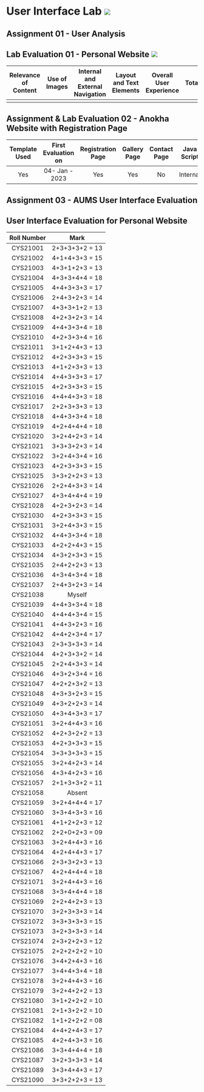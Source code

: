 # User Interface Lab ![](https://img.shields.io/badge/-Live-brightgreen)

## Assignment 01 - User Analysis 


## Lab Evaluation 01 - Personal Website ![](https://img.shields.io/badge/-Completed-brightgreen)

| Relevance of Content | Use of Images | Internal and External Navigation | Layout and Text Elements | Overall User Experience | Total | 
|:--------------------:|:-------------:|:--------------------------------:|:------------------------:|:-----------------------:|:-----:|
|                    |       |                   |                      |                  |     |

## Assignment & Lab Evaluation 02 - Anokha Website with Registration Page

| Template Used | First Evaluation on |  Registration Page | Gallery Page | Contact Page | Java Script | Style Guide | Best Practices | 
|:-------------:|:-------------------:|:------------------:|:------------:|:------------:|:-----------:|:-----------:|:--------------:|
|    Yes        |   04- Jan - 2023    |       Yes          |      Yes     |     No       |   Internal  |     Yes     |     Yes         |

## Assignment 03 - AUMS User Interface Evaluation


## User Interface Evaluation for Personal Website


| Roll Number  |    Mark        |
|:-----------: |:---------:     |
|   CYS21001   | 2+3+3+3+2 = 13 | 
|   CYS21002   | 4+1+4+3+3 = 15 | 
|   CYS21003   | 4+3+1+2+3 = 13 | 
|   CYS21004   | 4+3+3+4+4 = 18 | 
|   CYS21005   | 4+4+3+3+3 = 17 | 
|   CYS21006   | 2+4+3+2+3 = 14 | 
|   CYS21007   | 4+3+3+1+2 = 13 | 
|   CYS21008   | 4+2+3+2+3 = 14 | 
|   CYS21009   | 4+4+3+3+4 = 18 | 
|   CYS21010   | 4+2+3+3+4 = 16 | 
|   CYS21011   | 3+1+2+4+3 = 13 | 
|   CYS21012   | 4+2+3+3+3 = 15 | 
|   CYS21013   | 4+1+2+3+3 = 13 | 
|   CYS21014   | 4+4+3+3+3 = 17 | 
|   CYS21015   | 4+2+3+3+3 = 15 | 
|   CYS21016   | 4+4+4+3+3 = 18 | 
|   CYS21017   | 2+2+3+3+3 = 13 | 
|   CYS21018   | 4+4+3+3+4 = 18 | 
|   CYS21019   | 4+2+4+4+4 = 18 | 
|   CYS21020   | 3+2+4+2+3 = 14 | 
|   CYS21021   | 3+3+3+2+3 = 14 | 
|   CYS21022   | 3+2+4+3+4 = 16 | 
|   CYS21023   | 4+2+3+3+3 = 15 | 
|   CYS21025   | 3+3+2+2+3 = 13 | 
|   CYS21026   | 2+2+4+3+3 = 14 | 
|   CYS21027   | 4+3+4+4+4 = 19 | 
|   CYS21028   | 4+2+3+2+3 = 14 | 
|   CYS21030   | 4+2+3+3+3 = 15 | 
|   CYS21031   | 3+2+4+3+3 = 15 | 
|   CYS21032   | 4+4+3+3+4 = 18 | 
|   CYS21033   | 4+2+2+4+3 = 15 | 
|   CYS21034   | 4+3+2+3+3 = 15 | 
|   CYS21035   | 2+4+2+2+3 = 13 | 
|   CYS21036   | 4+3+4+3+4 = 18 | 
|   CYS21037   | 2+4+3+2+3 = 14 |  
|   CYS21038   |    Myself      | 
|   CYS21039   | 4+4+3+3+4 = 18 | 
|   CYS21040   | 4+4+4+3+4 = 15 | 
|   CYS21041   | 4+4+3+2+3 = 16 | 
|   CYS21042   | 4+4+2+3+4 = 17 | 
|   CYS21043   | 2+3+3+3+3 = 14 | 
|   CYS21044   | 4+2+3+3+2 = 14 | 
|   CYS21045   | 2+2+4+3+3 = 14 | 
|   CYS21046   | 4+3+2+3+4 = 16 | 
|   CYS21047   | 4+2+2+3+2 = 13 | 
|   CYS21048   | 4+3+3+2+3 = 15 | 
|   CYS21049   | 4+3+2+2+3 = 14 | 
|   CYS21050   | 4+3+4+3+3 = 17 |  
|   CYS21051   | 3+2+4+4+3 = 16 |   
|   CYS21052   | 4+2+3+2+2 = 13 |  
|   CYS21053   | 4+2+3+3+3 = 15 |  
|   CYS21054   | 3+3+3+3+3 = 15 | 
|   CYS21055   | 3+2+4+2+3 = 14 | 
|   CYS21056   | 4+3+4+2+3 = 16 | 
|   CYS21057   | 2+1+3+3+2 = 11 | 
|   CYS21058   |    Absent      |
|   CYS21059   | 3+2+4+4+4 = 17 | 
|   CYS21060   | 3+3+4+3+3 = 16 | 
|   CYS21061   | 4+1+2+2+3 = 12 | 
|   CYS21062   | 2+2+0+2+3 = 09 | 
|   CYS21063   | 3+2+4+4+3 = 16 | 
|   CYS21064   | 4+2+4+4+3 = 17 | 
|   CYS21066   | 2+3+3+2+3 = 13 | 
|   CYS21067   | 4+2+4+4+4 = 18 | 
|   CYS21071   | 3+2+4+4+3 = 16 | 
|   CYS21068   | 3+3+4+4+4 = 18 | 
|   CYS21069   | 2+2+4+2+3 = 13 | 
|   CYS21070   | 3+2+3+3+3 = 14 | 
|   CYS21072   | 3+3+3+3+3 = 15 | 
|   CYS21073   | 3+2+3+3+3 = 14 | 
|   CYS21074   | 2+3+2+2+3 = 12 | 
|   CYS21075   | 2+2+2+2+2 = 10 | 
|   CYS21076   | 3+4+2+4+3 = 16 | 
|   CYS21077   | 3+4+4+3+4 = 18 | 
|   CYS21078   | 3+2+4+4+3 = 16 | 
|   CYS21079   | 3+2+4+2+2 = 13 | 
|   CYS21080   | 3+1+2+2+2 = 10 | 
|   CYS21081   | 2+1+3+2+2 = 10 | 
|   CYS21082   | 1+1+2+2+2 = 08 | 
|   CYS21084   | 4+4+2+4+3 = 17 | 
|   CYS21085   | 4+2+4+3+3 = 16 | 
|   CYS21086   | 3+3+4+4+4 = 18 | 
|   CYS21087   | 3+2+3+3+3 = 14 | 
|   CYS21089   | 3+3+4+4+3 = 17 | 
|   CYS21090   | 3+3+2+2+3 = 13 |   
